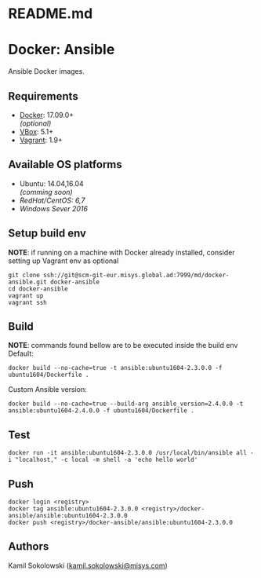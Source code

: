 # README.md
# Docker: Ansible

Ansible Docker images.

## Requirements
- [Docker](https://www.docker.com/get-docker): 17.09.0+    
*(optional)*    
- [VBox](http://www.oracle.com/technetwork/server-storage/virtualbox/downloads/index.html): 5.1+
- [Vagrant](https://www.vagrantup.com/downloads.html): 1.9+

## Available OS platforms
- Ubuntu: 14.04,16.04    
*(comming soon)*    
- *RedHat/CentOS: 6,7*
- *Windows Sever 2016*

## Setup build env
**NOTE**: if running on a machine with Docker already installed, consider setting up Vagrant env as optional 
```
git clone ssh://git@scm-git-eur.misys.global.ad:7999/md/docker-ansible.git docker-ansible
cd docker-ansible
vagrant up
vagrant ssh
```

## Build
**NOTE**: commands found bellow are to be executed inside the build env    
Default:
```
docker build --no-cache=true -t ansible:ubuntu1604-2.3.0.0 -f ubuntu1604/Dockerfile .
```
Custom Ansible version:
```
docker build --no-cache=true --build-arg ansible_version=2.4.0.0 -t ansible:ubuntu1604-2.4.0.0 -f ubuntu1604/Dockerfile .
```

## Test
```
docker run -it ansible:ubuntu1604-2.3.0.0 /usr/local/bin/ansible all -i "localhost," -c local -m shell -a 'echo hello world'
```

## Push
```
docker login <registry>
docker tag ansible:ubuntu1604-2.3.0.0 <registry>/docker-ansible/ansible:ubuntu1604-2.3.0.0
docker push <registry>/docker-ansible/ansible:ubuntu1604-2.3.0.0
```

## Authors
Kamil Sokolowski (<kamil.sokolowski@misys.com>)
